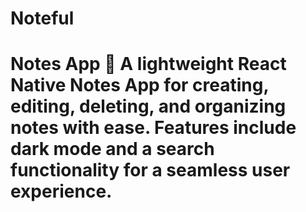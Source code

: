 # Noteful
# Notes App 📒   A lightweight **React Native Notes App** for creating, editing, deleting, and organizing notes with ease. Features include dark mode and a search functionality for a seamless user experience.
